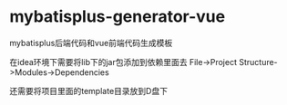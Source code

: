 # mybatisplus-generator-vue
mybatisplus后端代码和vue前端代码生成模板

在idea环境下需要将lib下的jar包添加到依赖里面去
File->Project Structure->Modules->Dependencies

还需要将项目里面的template目录放到D盘下
